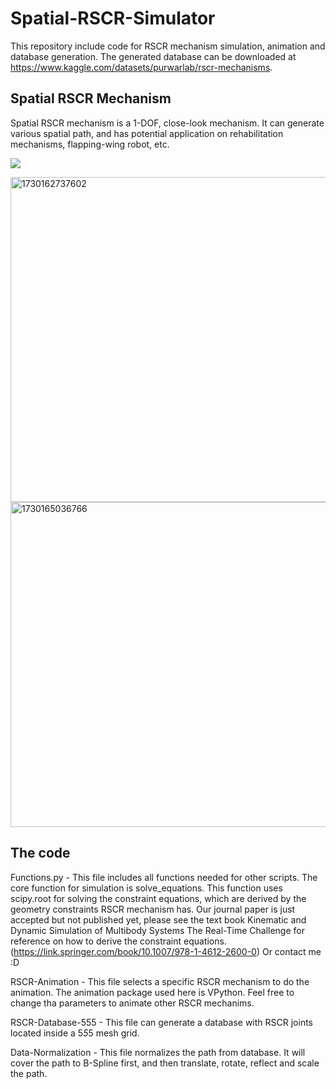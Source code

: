 # Spatial-RSCR-Simulator
This repository include code for RSCR mechanism simulation, animation and database generation. The generated database can be downloaded at https://www.kaggle.com/datasets/purwarlab/rscr-mechanisms.

## Spatial RSCR Mechanism
Spatial RSCR mechanism is a 1-DOF, close-look mechanism. It can generate various spatial path, and has potential application on rehabilitation mechanisms, flapping-wing robot, etc.

![](https://github.com/Xueting-Deng/Spatial-RSCR-Simulator/blob/main/2024-08-14%2021-42-54.gif)

<img width="520" alt="1730162737602" src="https://github.com/user-attachments/assets/20487c6e-f1f8-4d82-a97b-ca4a80011004">

<img width="520" alt="1730165036766" src="https://github.com/user-attachments/assets/b4e42f4b-408c-4968-82b0-9979048b843d">


## The code
Functions.py - This file includes all functions needed for other scripts. The core function for simulation is solve_equations. This function uses scipy.root for solving the constraint equations, which are derived by the geometry constraints RSCR mechanism has. Our journal paper is just accepted but not published yet, please see the text book Kinematic and Dynamic Simulation of Multibody Systems The Real-Time Challenge for reference on how to derive the constraint equations. (https://link.springer.com/book/10.1007/978-1-4612-2600-0) Or contact me :D

RSCR-Animation - This file selects a specific RSCR mechanism to do the animation. The animation package used here is VPython. Feel free to change tha parameters to animate other RSCR mechanims.

RSCR-Database-555 - This file can generate a database with RSCR joints located inside a 5*5*5 mesh grid.

Data-Normalization - This file normalizes the path from database. It will cover the path to B-Spline first, and then translate, rotate, reflect and scale the path.


 

